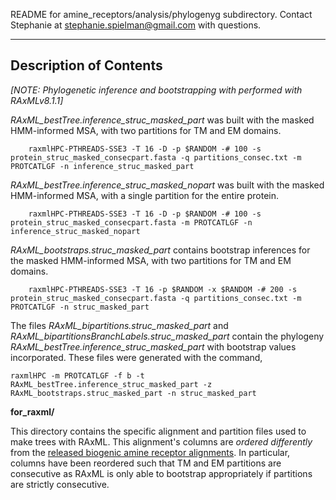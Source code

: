 README for amine_receptors/analysis/phylogenyg subdirectory. 
Contact Stephanie at stephanie.spielman@gmail.com with questions.

---



## Description of Contents
_[NOTE: Phylogenetic inference and bootstrapping with performed with RAxMLv8.1.1]_

*RAxML_bestTree.inference_struc_masked_part* was built with the masked HMM-informed MSA, with two partitions for TM and EM domains.
        
        raxmlHPC-PTHREADS-SSE3 -T 16 -D -p $RANDOM -# 100 -s protein_struc_masked_consecpart.fasta -q partitions_consec.txt -m PROTCATLGF -n inference_struc_masked_part


*RAxML_bestTree.inference_struc_masked_nopart* was built with the masked HMM-informed MSA, with a single partition for the entire protein.
        
        raxmlHPC-PTHREADS-SSE3 -T 16 -D -p $RANDOM -# 100 -s protein_struc_masked_consecpart.fasta -m PROTCATLGF -n inference_struc_masked_nopart

       
*RAxML_bootstraps.struc_masked_part* contains bootstrap inferences for the masked HMM-informed MSA, with two partitions for TM and EM domains.
        
        raxmlHPC-PTHREADS-SSE3 -T 16 -p $RANDOM -x $RANDOM -# 200 -s protein_struc_masked_consecpart.fasta -q partitions_consec.txt -m PROTCATLGF -n struc_masked_part 

The files *RAxML_bipartitions.struc_masked_part* and *RAxML_bipartitionsBranchLabels.struc_masked_part* contain the phylogeny *RAxML_bestTree.inference_struc_masked_part* with bootstrap values incorporated.
These files were generated with the command,
```
raxmlHPC -m PROTCATLGF -f b -t RAxML_bestTree.inference_struc_masked_part -z RAxML_bootstraps.struc_masked_part -n struc_masked_part
```

__for_raxml/__    

This directory contains the specific alignment and partition files used to make trees with RAxML. This alignment's columns are *ordered differently* from the [released biogenic amine receptor alignments](../alignments/). In particular, columns have been reordered such that TM and EM partitions are consecutive as RAxML is only able to bootstrap appropriately if partitions are strictly consecutive.